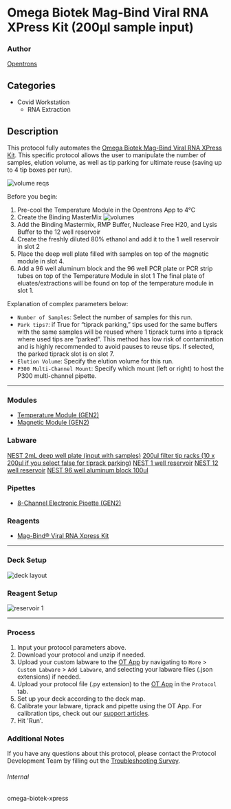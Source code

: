 # Omega Biotek Mag-Bind Viral RNA XPress Kit (200µl sample input)

### Author
[Opentrons](https://opentrons.com/)



## Categories
* Covid Workstation
	* RNA Extraction

## Description
This protocol fully automates the [Omega Biotek Mag-Bind Viral RNA XPress Kit](https://www.omegabiotek.com/product/viral-rna-extraction-kit-mag-bind-viral-rna-xpress/?gclid=Cj0KCQjwlOmLBhCHARIsAGiJg7l7b_wVehYVQaXLe_wBJzEiE91FvrAfySaQaLjZ6VpLZzkCRcJLl6oaAoSjEALw_wcB). This specific protocol allows the user to manipulate the number of samples, elution volume, as well as tip parking for ultimate reuse (saving up to 4 tip boxes per run).

![volume reqs](https://opentrons-protocol-library-website.s3.amazonaws.com/custom-README-images/omega-biotek-xpress/Screen+Shot+2021-10-28+at+7.39.52+PM.png)

Before you begin:
1. Pre-cool the Temperature Module in the Opentrons App to 4°C
2. Create the Binding MasterMix
![volumes](https://opentrons-protocol-library-website.s3.amazonaws.com/custom-README-images/omega-biotek-xpress/Screen+Shot+2021-10-28+at+6.58.42+PM.png)
3. Add the Binding Mastermix, RMP Buffer, Nuclease Free H20, and Lysis Buffer to the 12 well
reservoir
4. Create the freshly diluted 80% ethanol and add it to the 1 well reservoir in slot 2
5. Place the deep well plate filled with samples on top of the magnetic module in slot 4.
6. Add a 96 well aluminum block and the 96 well PCR plate or PCR strip tubes on top of
the Temperature Module in slot 1
The final plate of eluates/extractions will be found on top of the temperature module in slot 1.

Explanation of complex parameters below:
* `Number of Samples`: Select the number of samples for this run.
* `Park tips?`: if True for “tiprack parking,” tips used for the same buffers with the same samples will be
reused where 1 tiprack turns into a tiprack where used tips are “parked”. This method has low risk of
contamination and is highly recommended to avoid pauses to reuse tips. If selected, the parked tiprack slot is on slot 7.
* `Elution Volume`: Specify the elution volume for this run.
* `P300 Multi-Channel Mount`: Specify which mount (left or right) to host the P300 multi-channel pipette.



---

### Modules
* [Temperature Module (GEN2)](https://shop.opentrons.com/collections/hardware-modules/products/tempdeck)
* [Magnetic Module (GEN2)](https://shop.opentrons.com/collections/hardware-modules/products/magdeck)

### Labware
[NEST 2mL deep well plate (input with samples)](https://shop.opentrons.com/collections/lab-plates)
[200μl filter tip racks (10 x 200μl if you select false for tiprack parking)](https://shop.opentrons.com/collections/opentrons-tips)
[NEST 1 well reservoir](https://shop.opentrons.com/collections/reservoirs)
[NEST 12 well reservoir](https://shop.opentrons.com/collections/reservoirs)
[NEST 96 well aluminum block 100ul](https://shop.opentrons.com/collections/lab-plates)


### Pipettes
* [8-Channel Electronic Pipette (GEN2)](https://shop.opentrons.com/collections/ot-2-robot/products/8-channel-electronic-pipette)

### Reagents
* [Mag-Bind® Viral RNA Xpress Kit](https://www.omegabiotek.com/product/viral-rna-extraction-kit-mag-bind-viral-rna-xpress/?gclid=Cj0KCQjwlOmLBhCHARIsAGiJg7l7b_wVehYVQaXLe_wBJzEiE91FvrAfySaQaLjZ6VpLZzkCRcJLl6oaAoSjEALw_wcB)

---

### Deck Setup

![deck layout](https://opentrons-protocol-library-website.s3.amazonaws.com/custom-README-images/omega-biotek-xpress/Screen+Shot+2021-10-28+at+6.48.16+PM.png)

### Reagent Setup
![reservoir 1](https://opentrons-protocol-library-website.s3.amazonaws.com/custom-README-images/469c70/Screen+Shot+2021-12-03+at+8.51.12+AM.png)


---

### Process
1. Input your protocol parameters above.
2. Download your protocol and unzip if needed.
3. Upload your custom labware to the [OT App](https://opentrons.com/ot-app) by navigating to `More` > `Custom Labware` > `Add Labware`, and selecting your labware files (.json extensions) if needed.
4. Upload your protocol file (.py extension) to the [OT App](https://opentrons.com/ot-app) in the `Protocol` tab.
5. Set up your deck according to the deck map.
6. Calibrate your labware, tiprack and pipette using the OT App. For calibration tips, check out our [support articles](https://support.opentrons.com/en/collections/1559720-guide-for-getting-started-with-the-ot-2).
7. Hit 'Run'.

### Additional Notes
If you have any questions about this protocol, please contact the Protocol Development Team by filling out the [Troubleshooting Survey](https://protocol-troubleshooting.paperform.co/).

###### Internal
omega-biotek-xpress
